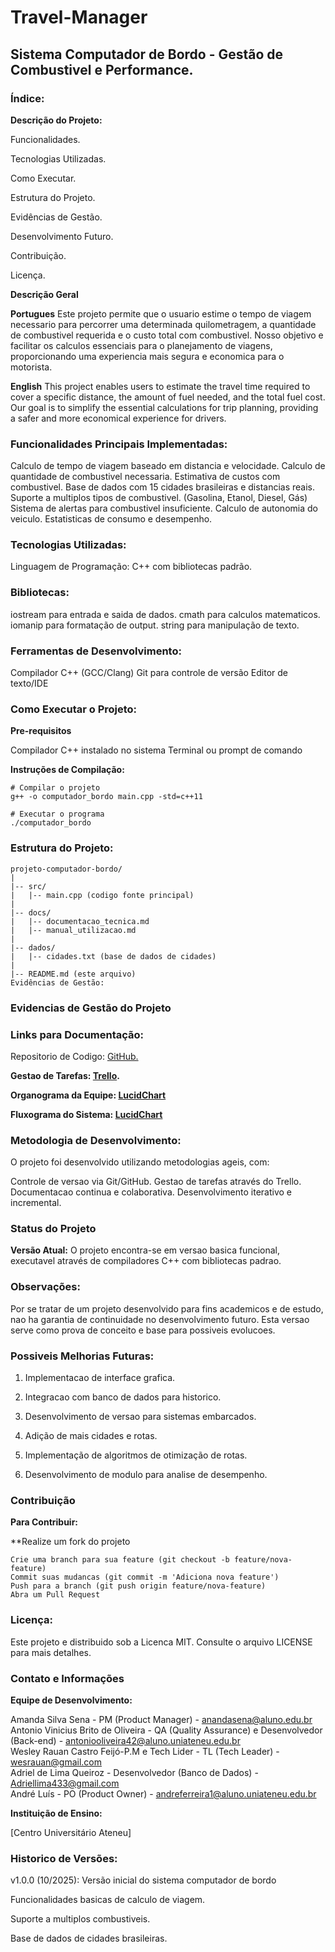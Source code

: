 # Travel-Manager



## **Sistema Computador de Bordo - Gestão de Combustivel e Performance.**





### **Índice:**





 **Descrição do Projeto:**

   Funcionalidades.
   
   Tecnologias Utilizadas.
   
   Como Executar.
   
   Estrutura do Projeto.
   
   Evidências de Gestão.
   
   Desenvolvimento Futuro.

   Contribuição.
   
   Licença.







**Descrição Geral**

**Portugues**
Este projeto permite que o usuario estime o tempo de viagem necessario para percorrer uma determinada quilometragem, a quantidade de combustivel requerida e o custo total com combustivel.
Nosso objetivo e facilitar os calculos essenciais para o planejamento de viagens, proporcionando uma experiencia mais segura e economica para o motorista.



**English**
This project enables users to estimate the travel time required to cover a specific distance, the amount of fuel needed, and the total fuel cost.
Our goal is to simplify the essential calculations for trip planning, providing a safer and more economical experience for drivers.




### **Funcionalidades Principais Implementadas:**

  Calculo de tempo de viagem baseado em distancia e velocidade.
  Calculo de quantidade de combustivel necessaria.
  Estimativa de custos com combustivel.
  Base de dados com 15 cidades brasileiras e distancias reais.
  Suporte a multiplos tipos de combustivel. (Gasolina, Etanol, Diesel, Gás)
  Sistema de alertas para combustivel insuficiente.
  Calculo de autonomia do veiculo.
  Estatisticas de consumo e desempenho.





### **Tecnologias Utilizadas:**

Linguagem de Programação:
C++ com bibliotecas padrão.




### **Bibliotecas:**

  iostream para entrada e saida de dados.
  cmath para calculos matematicos.
  iomanip para formatação de output.
  string para manipulação de texto.

### **Ferramentas de Desenvolvimento:**

  Compilador C++ (GCC/Clang)
  Git para controle de versão 
  Editor de texto/IDE

### **Como Executar o Projeto:**

 **Pre-requisitos**
 
   Compilador C++ instalado no sistema
   Terminal ou prompt de comando

**Instruções de Compilação:**
 
    # Compilar o projeto
    g++ -o computador_bordo main.cpp -std=c++11

    # Executar o programa
    ./computador_bordo


### **Estrutura do Projeto:**

    projeto-computador-bordo/
    |
    |-- src/
    |   |-- main.cpp (codigo fonte principal)
    |
    |-- docs/
    |   |-- documentacao_tecnica.md
    |   |-- manual_utilizacao.md
    |
    |-- dados/
    |   |-- cidades.txt (base de dados de cidades)
    |
    |-- README.md (este arquivo)
    Evidências de Gestão:


### **Evidencias de Gestão do Projeto**

### **Links para Documentação:**
 
  Repositorio de Codigo: [GitHub.](https://github.com/Link-S4ma/Travel-Manager/blob/main/SISTEMA%20COMPUTADOR%20DE%20BORDO.cpp)
  
  **Gestao de Tarefas: [**Trello**](https://trello.com/invite/b/68e5c1ce20ed02c2f6e2bb4d/ATTI15ab90dcaef740834997ec586276b15bC329A935/sistema-embarcado-gestao-de-combustivel).**
  
  **Organograma da Equipe: [**LucidChart**](https://lucid.app/lucidchart/f90498ec-df31-4c56-af00-cc8b90da409d/edit?invitationId=inv_dac3195c-d134-4262-91e4-421d83b59f71&page=L6LdhCrfnsHj#)**

  **Fluxograma do Sistema: [**LucidChart**](https://lucid.app/lucidchart/d3c2af38-a682-4ad4-acb9-57db9be5d397/edit?invitationId=inv_8fc6c346-72cd-4ec8-a996-219d9370b879&page=0_0#)**
  



### **Metodologia de Desenvolvimento:**

 O projeto foi desenvolvido utilizando metodologias ageis, com: 
 
  Controle de versao via Git/GitHub.
  Gestao de tarefas através do Trello.
  Documentacao continua e colaborativa.
  Desenvolvimento iterativo e incremental.


### **Status do Projeto**

  **Versão Atual:**
  O projeto encontra-se em versao basica funcional, executavel através de compiladores C++ com bibliotecas padrao.


###  **Observações:**

   Por se tratar de um projeto desenvolvido para fins academicos e de estudo, nao ha garantia de continuidade no desenvolvimento futuro. Esta versao serve como prova de conceito e base para possiveis evolucoes.
   

###   **Possiveis Melhorias Futuras:**

   1. Implementacao de interface grafica.
   
   2. Integracao com banco de dados para historico.
   
   3. Desenvolvimento de versao para sistemas embarcados.
   
   4. Adição de mais cidades e rotas.
   
   5. Implementação de algoritmos de otimização de rotas.
   
   6. Desenvolvimento de modulo para analise de desempenho.



### **Contribuição**

 **Para Contribuir:**
  
  **Realize um fork do projeto

    Crie uma branch para sua feature (git checkout -b feature/nova-feature)
    Commit suas mudancas (git commit -m 'Adiciona nova feature')
    Push para a branch (git push origin feature/nova-feature)
    Abra um Pull Request
  

### **Licença:**

Este projeto e distribuido sob a Licenca MIT. Consulte o arquivo LICENSE para mais detalhes.

### **Contato e Informações**

  **Equipe de Desenvolvimento:**

   Amanda Silva Sena - PM (Product Manager) - anandasena@aluno.edu.br  
   Antonio Vinicius Brito de Oliveira - QA (Quality Assurance) e Desenvolvedor (Back-end) - antoniooliveira42@aluno.uniateneu.edu.br  
   Wesley Rauan Castro Feijó-P.M e Tech Lider - TL (Tech Leader) - wesrauan@gmail.com  
   Adriel de Lima Queiroz - Desenvolvedor (Banco de Dados) - Adriellima433@gmail.com  
   André Luís - PO (Product Owner) - andreferreira1@aluno.uniateneu.edu.br  

  **Instituição de Ensino:**

   [Centro Universitário Ateneu]
   

   
   


  
###  **Historico de Versões:**
  
 v1.0.0 (10/2025): Versão inicial do sistema computador de bordo
 
 Funcionalidades basicas de calculo de viagem.
 
 Suporte a multiplos combustiveis.
 
 Base de dados de cidades brasileiras.

